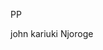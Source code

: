 PP

















































































john kariuki Njoroge